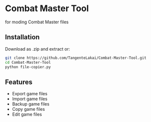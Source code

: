 
# Combat Master Tool

for moding Combat Master files




## Installation

Download as .zip and extract or:

```bash
git clone https://github.com/TangenteLakai/Combat-Master-Tool.git
cd Combat-Master-Tool
python file-copier.py
```




## Features

- Export game files
- Import game files
- Backup game files
- Copy  game files
- Edit  game files

